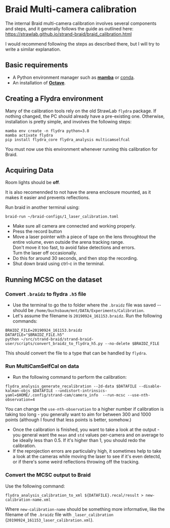 # Braid Multi-camera calibration
The internal Braid multi-camera calibration involves several components and steps, and it generally follows the guide as outlined here:
<https://strawlab.github.io/strand-braid/braid_calibration.html>

I would recommend following the steps as described there, but I will try to write a similar explanation.

## Basic requirements
* A Python environment manager such as [**mamba**](https://mamba.readthedocs.io/en/latest/installation/mamba-installation.html) or [conda](https://conda.io/projects/conda/en/latest/user-guide/install/index.html).
* An installation of [**Octave**](https://wiki.octave.org/Octave_for_Debian_systems).

## Creating a Flydra environment
Many of the calibration tools rely on the old StrawLab `flydra` package. If nothing changed, the PC should already have a pre-existing one.
Otherwise, installation is pretty simple, and involves the following steps:
```
mamba env create -n flydra python=3.8
mamba activate flydra
pip install flydra_core flydra_analysis multicamselfcal
```

<div class="warning">
You must now use this environment whenever running this calibration for Braid.
</div>

## Acquiring Data
<div class="warning">
Room lights should be <b>off</b>.

It is also recomennded to not have the arena enclosure mounted, as it makes it easier and prevents reflections.
</div>

Run braid in another terminal using:
```
braid-run ~/braid-configs/1_laser_calibration.toml
```
- Make sure all camera are connected and working properly.
- Press the record button
- Move a laser pointer with a piece of tape on the lens throughtout the entire volume, even outside the arena tracking range.  
Don't move it too fast, to avoid false detections and errors.  
Turn the laser off occasionally.
- Do this for around 30 seconds, and then stop the recording.
- Shut down braid using ctrl-c in the terminal.

## Running MCSC on the dataset
### Convert `.braidz` to flydra `.h5` file
* Use the terminal to go the to folder where the `.braidz` file was saved -- should be `/home/buchsbaum/mnt/DATA/Experiments/Calibration`.
* Let's assume the filename is `20190924_161153.braidz`. Run the following commands:
```
BRAIDZ_FILE=20190924_161153.braidz
DATAFILE="$BRAIDZ_FILE.h5"
python ~/src/strand-braid/strand-braid-user/scripts/convert_braidz_to_flydra_h5.py --no-delete $BRAIDZ_FILE
```
This should convert the file to a type that can be handled by `flydra`.

### Run MultiCamSelfCal on data
* Run the following command to perform the calibration:
```
flydra_analysis_generate_recalibration --2d-data $DATAFILE --disable-kalman-objs $DATAFILE --undistort-intrinsics-yaml=$HOME/.config/strand-cam/camera_info  --run-mcsc --use-nth-observation=4
```
You can change the `use-nth-observation` to a higher number if calibration is taking too long - you generally want to aim for between 300 and 1000 points (although I found that less points is better, somehow.)

* Once the calibration is finished, you want to take a look at the output - you general want the `mean` and `std` values per-camera and on average to be ideally less than 0.5. If it's higher than 1, you should redo the calibration.
* If the reprojection errors are particulalry high, it sometimes help to take a look at the cameras while moving the laser to see if it's even detectd, or if there's some weird reflections throwing off the tracking.

### Convert the MCSC output to Braid
Use the following command:
```
flydra_analysis_calibration_to_xml ${DATAFILE}.recal/result > new-calibration-name.xml
```
Where `new-calibration-name` should be something more informative, like the filename of the `.braidz` file with `_laser_calibration` (`20190924_161153_laser_calibration.xml`).